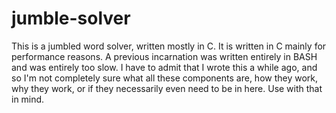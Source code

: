 # jumble-solver

This is a jumbled word solver, written mostly in C. It is written in C mainly 
for performance reasons. A previous incarnation was written entirely in BASH 
and was entirely too slow. I have to admit that I wrote this a while ago, and 
so I'm not completely sure what all these components are, how they work, why 
they work, or if they necessarily even need to be in here. Use with that in 
mind.
